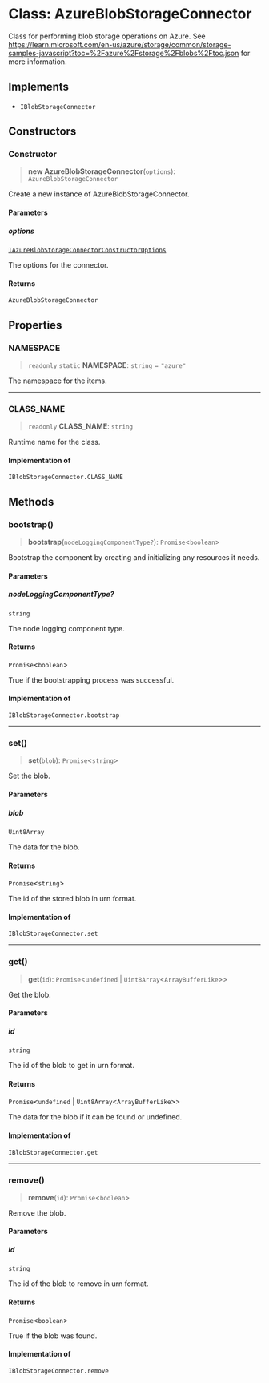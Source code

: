 # Class: AzureBlobStorageConnector

Class for performing blob storage operations on Azure.
See https://learn.microsoft.com/en-us/azure/storage/common/storage-samples-javascript?toc=%2Fazure%2Fstorage%2Fblobs%2Ftoc.json for more information.

## Implements

- `IBlobStorageConnector`

## Constructors

### Constructor

> **new AzureBlobStorageConnector**(`options`): `AzureBlobStorageConnector`

Create a new instance of AzureBlobStorageConnector.

#### Parameters

##### options

[`IAzureBlobStorageConnectorConstructorOptions`](../interfaces/IAzureBlobStorageConnectorConstructorOptions.md)

The options for the connector.

#### Returns

`AzureBlobStorageConnector`

## Properties

### NAMESPACE

> `readonly` `static` **NAMESPACE**: `string` = `"azure"`

The namespace for the items.

***

### CLASS\_NAME

> `readonly` **CLASS\_NAME**: `string`

Runtime name for the class.

#### Implementation of

`IBlobStorageConnector.CLASS_NAME`

## Methods

### bootstrap()

> **bootstrap**(`nodeLoggingComponentType?`): `Promise`\<`boolean`\>

Bootstrap the component by creating and initializing any resources it needs.

#### Parameters

##### nodeLoggingComponentType?

`string`

The node logging component type.

#### Returns

`Promise`\<`boolean`\>

True if the bootstrapping process was successful.

#### Implementation of

`IBlobStorageConnector.bootstrap`

***

### set()

> **set**(`blob`): `Promise`\<`string`\>

Set the blob.

#### Parameters

##### blob

`Uint8Array`

The data for the blob.

#### Returns

`Promise`\<`string`\>

The id of the stored blob in urn format.

#### Implementation of

`IBlobStorageConnector.set`

***

### get()

> **get**(`id`): `Promise`\<`undefined` \| `Uint8Array`\<`ArrayBufferLike`\>\>

Get the blob.

#### Parameters

##### id

`string`

The id of the blob to get in urn format.

#### Returns

`Promise`\<`undefined` \| `Uint8Array`\<`ArrayBufferLike`\>\>

The data for the blob if it can be found or undefined.

#### Implementation of

`IBlobStorageConnector.get`

***

### remove()

> **remove**(`id`): `Promise`\<`boolean`\>

Remove the blob.

#### Parameters

##### id

`string`

The id of the blob to remove in urn format.

#### Returns

`Promise`\<`boolean`\>

True if the blob was found.

#### Implementation of

`IBlobStorageConnector.remove`
